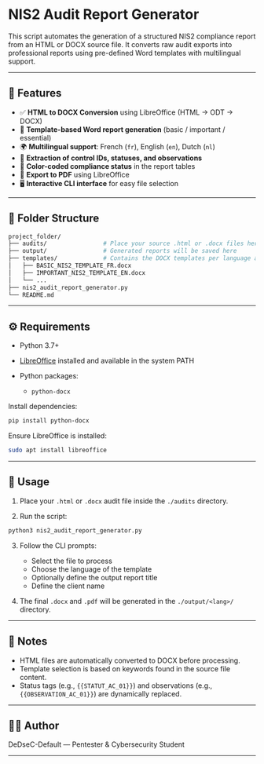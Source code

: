 # NIS2 Audit Report Generator

This script automates the generation of a structured NIS2 compliance report from an HTML or DOCX source file. It converts raw audit exports into professional reports using pre-defined Word templates with multilingual support.

---

## 🚀 Features

* ✅ **HTML to DOCX Conversion** using LibreOffice (HTML → ODT → DOCX)
* 📑 **Template-based Word report generation** (basic / important / essential)
* 🌍 **Multilingual support**: French (`fr`), English (`en`), Dutch (`nl`)
* 🎯 **Extraction of control IDs, statuses, and observations**
* 🎨 **Color-coded compliance status** in the report tables
* 📄 **Export to PDF** using LibreOffice
* 🖥️ **Interactive CLI interface** for easy file selection

---

## 📁 Folder Structure

```bash
project_folder/
├── audits/                # Place your source .html or .docx files here
├── output/                # Generated reports will be saved here
├── templates/             # Contains the DOCX templates per language and type
│   ├── BASIC_NIS2_TEMPLATE_FR.docx
│   ├── IMPORTANT_NIS2_TEMPLATE_EN.docx
│   └── ...
├── nis2_audit_report_generator.py
└── README.md
```

---

## ⚙️ Requirements

* Python 3.7+
* [LibreOffice](https://www.libreoffice.org/) installed and available in the system PATH
* Python packages:

  * `python-docx`

Install dependencies:

```bash
pip install python-docx
```

Ensure LibreOffice is installed:

```bash
sudo apt install libreoffice
```

---

## 🧪 Usage

1. Place your `.html` or `.docx` audit file inside the `./audits` directory.

2. Run the script:

```bash
python3 nis2_audit_report_generator.py
```

3. Follow the CLI prompts:

   * Select the file to process
   * Choose the language of the template
   * Optionally define the output report title
   * Define the client name

4. The final `.docx` and `.pdf` will be generated in the `./output/<lang>/` directory.

---

## 📌 Notes

* HTML files are automatically converted to DOCX before processing.
* Template selection is based on keywords found in the source file content.
* Status tags (e.g., `{{STATUT_AC_01}}`) and observations (e.g., `{{OBSERVATION_AC_01}}`) are dynamically replaced.

---

## 🧑‍💻 Author

DeDseC-Default — Pentester & Cybersecurity Student

---

